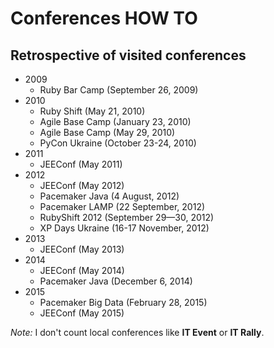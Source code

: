 # Conferences HOW TO

## Retrospective of visited conferences

- 2009
  - Ruby Bar Camp (September 26, 2009)
- 2010
    - Ruby Shift (May 21, 2010)
    - Agile Base Camp (January 23, 2010)
    - Agile Base Camp (May 29, 2010)
    - PyCon Ukraine (October 23-24, 2010)
- 2011
    - JEEConf (May 2011)
- 2012
    + JEEConf (May 2012)
    + Pacemaker Java (4 August, 2012)
    + Pacemaker LAMP (22 September, 2012)
    + RubyShift 2012 (September 29—30, 2012)
    + XP Days Ukraine (16-17 November, 2012)
- 2013
    - JEEConf (May 2013)
- 2014
    - JEEConf (May 2014)
    - Pacemaker Java (December 6, 2014) 
- 2015
    - Pacemaker Big Data (February 28, 2015)
    - JEEConf (May 2015)

*Note:* I don't count local conferences like **IT Event** or **IT Rally**. 

